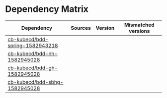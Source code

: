 # Dependency Matrix

Dependency | Sources | Version | Mismatched versions
---------- | ------- | ------- | -------------------
[cb-kubecd/bdd-spring-1582943218](https://github.com/cb-kubecd/bdd-spring-1582943218.git) |  | []() | 
[cb-kubecd/bdd-nh-1582945028](https://github.com/cb-kubecd/bdd-nh-1582945028.git) |  | []() | 
[cb-kubecd/bdd-gh-1582945028](https://github.com/cb-kubecd/bdd-gh-1582945028.git) |  | []() | 
[cb-kubecd/bdd-sbhg-1582945028](https://github.com/cb-kubecd/bdd-sbhg-1582945028.git) |  | []() | 
